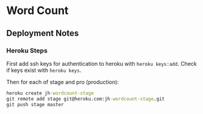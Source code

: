 # Word Count

## Deployment Notes

### Heroku Steps

First add ssh keys for authentication to heroku with
`heroku keys:add`. Check if keys exist with `heroku keys`.

Then for each of stage and pro (production):
```cmd
heroku create jh-wordcount-stage
git remote add stage git@heroku.com:jh-wordcount-stage.git
git push stage master
```
